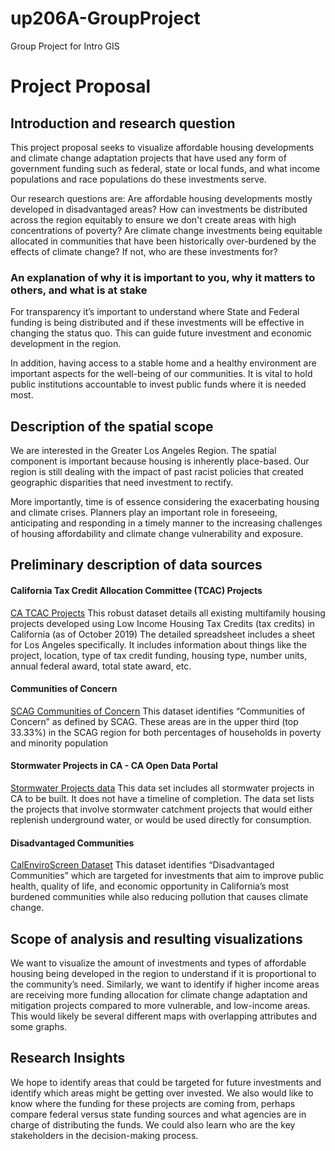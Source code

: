 # up206A-GroupProject
Group Project for Intro GIS

# Project Proposal

## Introduction and research question
This project proposal seeks to visualize affordable housing developments and climate change adaptation projects that have used any form of government funding such as federal, state or local funds, and what income populations and race populations do these investments serve. 

Our research questions are: Are affordable housing developments mostly developed in disadvantaged areas? How can investments be distributed across the region equitably to ensure we don't create areas with high concentrations of poverty? Are climate change investments being equitable allocated in communities that have been historically  over-burdened by the effects of climate change? If not, who are these investments for?

### An explanation of why it is important to you, why it matters to others, and what is at stake 

For transparency it’s important to understand where State and Federal funding is being distributed and if these investments will be effective in changing the status quo. This can guide future investment and economic development in the region.

In addition, having access to a stable home and a healthy environment are important aspects for the well-being of our communities. It is vital to hold public institutions accountable to invest public funds where it is needed most. 

## Description of the spatial scope 
We are interested in the Greater Los Angeles Region. The spatial component is important because housing is inherently place-based. Our region is still dealing with the impact of past racist policies that created geographic disparities that need investment to rectify. 

More importantly, time is of essence considering the exacerbating housing and climate crises.  Planners play an important role in foreseeing, anticipating and responding in a timely manner to the increasing challenges of housing affordability and climate change vulnerability and exposure. 

## Preliminary description of data sources

#### California Tax Credit Allocation Committee (TCAC) Projects 

[CA TCAC Projects](https://www.treasurer.ca.gov/ctcac/projects.asp)
This robust dataset details all existing multifamily housing projects developed using Low Income Housing Tax Credits (tax credits) in California (as of October 2019) The detailed spreadsheet includes a sheet for Los Angeles specifically. It includes information about things like the project, location, type of tax credit funding, housing type, number units, annual federal award, total state award, etc. 

#### Communities of Concern

[SCAG Communities of Concern](https://gisdata-scag.opendata.arcgis.com/datasets/communities-of-concern?geometry=-119.486%2C33.775%2C-116.870%2C34.174&selectedAttribute=ComConcern) 
This dataset identifies “Communities of Concern” as defined by SCAG. These areas are in the upper third (top 33.33%) in the SCAG region for both percentages of households in poverty and minority population

#### Stormwater Projects in CA - CA Open Data Portal 

[Stormwater Projects data](https://data.ca.gov/dataset/stormwater-projects/resource/9a480064-d136-4c21-bdef-f0488d7ca919)
This data set includes all stormwater projects in CA to be built. It does not have a timeline of completion. The data set lists the projects that involve stormwater catchment projects that would either replenish underground water, or would be used directly for consumption. 

#### Disadvantaged Communities

[CalEnviroScreen Dataset](https://oehha.ca.gov/calenviroscreen/sb535)
This dataset identifies “Disadvantaged Communities” which are targeted for investments that aim to improve public health, quality of life, and economic opportunity in California’s most burdened communities while also reducing pollution that causes climate change.

## Scope of analysis and resulting visualizations

We want to visualize the amount of investments and types of affordable housing being developed in the region to understand if it is proportional to the community’s need. Similarly, we want to identify if higher income areas are receiving more funding allocation for climate change adaptation and mitigation projects compared to more vulnerable, and low-income areas. This would likely be several different maps with overlapping attributes and some graphs.

## Research Insights

We hope to identify areas that could be targeted for future investments and identify which areas might be getting over invested. We also would like to know where the funding for these projects are coming from, perhaps compare federal versus state funding sources and what agencies are in charge of distributing the funds. We could also learn who are the key stakeholders in the decision-making process. 
